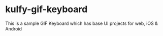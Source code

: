 # kulfy-gif-keyboard
This is a sample GIF Keyboard which has base UI projects for web, iOS &amp; Android 
